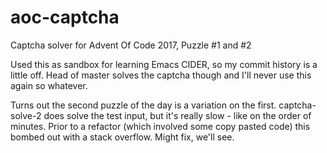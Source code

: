 # aoc-captcha

Captcha solver for Advent Of Code 2017, Puzzle #1 and #2

Used this as sandbox for learning Emacs CIDER, so my commit history is a little off. Head of master solves the captcha though and I'll never use this again so whatever.

Turns out the second puzzle of the day is a variation on the first. captcha-solve-2 does solve the test input, but it's really slow - like on the order of minutes. Prior to a refactor (which involved some copy pasted code) this bombed out with a stack overflow. Might fix, we'll see.

